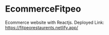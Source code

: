 # EcommerceFitpeo
Ecommerce website with Reactjs.
Deployed Link: https://fitpeorestaurents.netlify.app/
